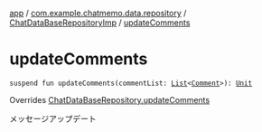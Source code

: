 [app](../../index.md) / [com.example.chatmemo.data.repository](../index.md) / [ChatDataBaseRepositoryImp](index.md) / [updateComments](./update-comments.md)

# updateComments

`suspend fun updateComments(commentList: `[`List`](https://kotlinlang.org/api/latest/jvm/stdlib/kotlin.collections/-list/index.html)`<`[`Comment`](../../com.example.chatmemo.domain.model.value/-comment/index.md)`>): `[`Unit`](https://kotlinlang.org/api/latest/jvm/stdlib/kotlin/-unit/index.html)

Overrides [ChatDataBaseRepository.updateComments](../-chat-data-base-repository/update-comments.md)

メッセージアップデート

